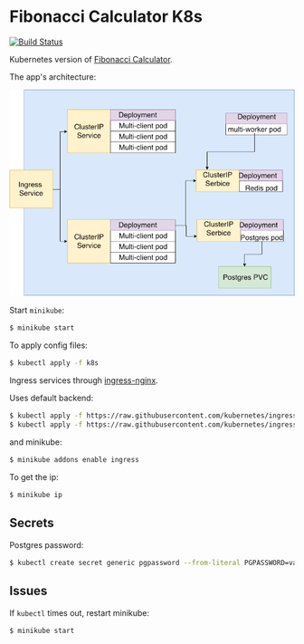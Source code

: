 # Fibonacci Calculator K8s

[![Build Status](https://travis-ci.org/NFhbar/fib-calculator-k8s.svg?branch=master)](https://travis-ci.org/NFhbar/fib-calculator-k8s)

Kubernetes version of [Fibonacci Calculator](https://github.com/NFhbar/fib-calculator).

The app's architecture:

![Alt text](docs/k8s.png?raw=true "architecture")

Start `minikube`:
```bash
$ minikube start
```

To apply config files:
```bash
$ kubectl apply -f k8s
```

Ingress services through [ingress-nginx](https://kubernetes.github.io/ingress-nginx/deploy/#prerequisite-generic-deployment-command). 

Uses default backend:

```bash
$ kubectl apply -f https://raw.githubusercontent.com/kubernetes/ingress-nginx/master/deploy/mandatory.yaml
$ kubectl apply -f https://raw.githubusercontent.com/kubernetes/ingress-nginx/master/deploy/provider/cloud-generic.yaml
```

and minikube:
```bash
$ minikube addons enable ingress
```

To get the ip:
```bash
$ minikube ip
```

## Secrets
Postgres password:
```bash
$ kubectl create secret generic pgpassword --from-literal PGPASSWORD=value
```

## Issues
If `kubectl` times out, restart minikube:
```bash
$ minikube start
```